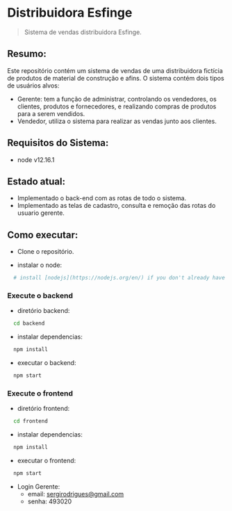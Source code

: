 # Distribuidora Esfinge

> Sistema de vendas distribuidora Esfinge.

## Resumo:
Este repositório contém um sistema de vendas de uma distribuidora fictícia de produtos de material de construção e afins. O sistema contém dois tipos de usuários alvos: 
  
  - Gerente: tem a função de administrar, controlando os vendedores, os clientes, produtos e fornecedores, e realizando compras de produtos para a serem vendidos. 
  - Vendedor, utiliza o sistema para realizar as vendas junto aos clientes.
 
## Requisitos do Sistema:

  - node v12.16.1

## Estado atual:

  - Implementado o back-end com as rotas de todo o sistema.
  - Implementado as telas de cadastro, consulta e remoção das rotas do usuario gerente.
  
## Como executar:
- Clone o repositório.

- instalar o node:
```sh
  # install [nodejs](https://nodejs.org/en/) if you don't already have it
  ```
### Execute o backend
- diretório backend:
```sh
  cd backend
  ```
- instalar dependencias:
```sh
  npm install
  ```
- executar o backend:
```sh
  npm start
  ```
### Execute o frontend
- diretório frontend:
```sh
  cd frontend
  ```
- instalar dependencias:
```sh
  npm install
  ```
- executar o frontend:
```sh
  npm start
  ```
- Login Gerente:
  - email: sergirodrigues@gmail.com
  - senha: 493020


 
